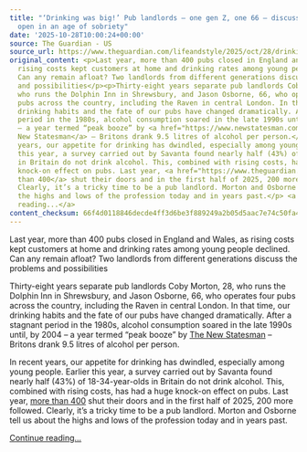 ```yaml
---
title: "‘Drinking was big!’ Pub landlords – one gen Z, one 66 – discuss how they stay
  open in an age of sobriety"
date: '2025-10-28T10:00:24+00:00'
source: The Guardian - US
source_url: https://www.theguardian.com/lifeandstyle/2025/oct/28/drinking-was-big-pub-landlords-gen-z-66-how-they-stay-open-age-of-sobriety
original_content: <p>Last year, more than 400 pubs closed in England and Wales, as
  rising costs kept customers at home and drinking rates among young people declined.
  Can any remain afloat? Two landlords from different generations discuss the problems
  and possibilities</p><p>Thirty-eight years separate pub landlords Coby Morton, 28,
  who runs the Dolphin Inn in Shrewsbury, and Jason Osborne, 66, who operates four
  pubs across the country, including the Raven in central London. In that time, our
  drinking habits and the fate of our pubs have changed dramatically. After a stagnant
  period in the 1980s, alcohol consumption soared in the late 1990s until, by 2004
  – a year termed “peak booze” by <a href="https://www.newstatesman.com/politics/2015/10/peak-booze-how-my-generation-became-uk-s-heaviest-drinkers">The
  New Statesman</a> – Britons drank 9.5 litres of alcohol per person.</p><p>In recent
  years, our appetite for drinking has dwindled, especially among young people. Earlier
  this year, a survey carried out by Savanta found nearly half (43%) of 18-34-year-olds
  in Britain do not drink alcohol. This, combined with rising costs, has had a huge
  knock-on effect on pubs. Last year, <a href="https://www.theguardian.com/business/2024/dec/30/number-of-pubs-in-england-and-wales-falls-below-39000-for-first-time">more
  than 400</a> shut their doors and in the first half of 2025, 200 more followed.
  Clearly, it’s a tricky time to be a pub landlord. Morton and Osborne tell us about
  the highs and lows of the profession today and in years past.</p> <a href="https://www.theguardian.com/lifeandstyle/2025/oct/28/drinking-was-big-pub-landlords-gen-z-66-how-they-stay-open-age-of-sobriety">Continue
  reading...</a>
content_checksum: 66f4d0118846decde4ff3d6be3f889249a2b05d5aac7e74c50fa4fb6b9b602a5
---
```


Last year, more than 400 pubs closed in England and Wales, as rising costs kept customers at home and drinking rates among young people declined. Can any remain afloat? Two landlords from different generations discuss the problems and possibilities

Thirty-eight years separate pub landlords Coby Morton, 28, who runs the Dolphin Inn in Shrewsbury, and Jason Osborne, 66, who operates four pubs across the country, including the Raven in central London. In that time, our drinking habits and the fate of our pubs have changed dramatically. After a stagnant period in the 1980s, alcohol consumption soared in the late 1990s until, by 2004 – a year termed “peak booze” by [The New Statesman](https://www.newstatesman.com/politics/2015/10/peak-booze-how-my-generation-became-uk-s-heaviest-drinkers) – Britons drank 9.5 litres of alcohol per person.

In recent years, our appetite for drinking has dwindled, especially among young people. Earlier this year, a survey carried out by Savanta found nearly half (43%) of 18-34-year-olds in Britain do not drink alcohol. This, combined with rising costs, has had a huge knock-on effect on pubs. Last year, [more than 400](https://www.theguardian.com/business/2024/dec/30/number-of-pubs-in-england-and-wales-falls-below-39000-for-first-time) shut their doors and in the first half of 2025, 200 more followed. Clearly, it’s a tricky time to be a pub landlord. Morton and Osborne tell us about the highs and lows of the profession today and in years past.

 [Continue reading...](https://www.theguardian.com/lifeandstyle/2025/oct/28/drinking-was-big-pub-landlords-gen-z-66-how-they-stay-open-age-of-sobriety)
